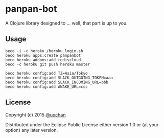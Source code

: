 # panpan-bot

A Clojure library designed to ... well, that part is up to you.

## Usage

```
beco -i -c heroku /heroku_login.sh
beco heroku apps:create panpanbot
beco heroku addons:add rediscloud
beco -c heroku git push heroku master

beco heroku config:add TZ=Asia/Tokyo
beco heroku config:add SLACK_OUTGOING_TOKEN=aaa
beco heroku config:add SLACK_INCOMING_URL=bbb
beco heroku config:add AWAKE_URL=ccc
```

## License

Copyright (c) 2015 [@uochan](http://twitter.com/uochan)

Distributed under the Eclipse Public License either version 1.0 or (at
your option) any later version.
